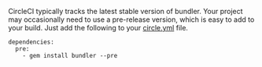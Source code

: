 <!--

title: Do you need the latest version of Bundler?
last_updated: Feb 3, 2013

-->

CircleCI typically tracks the latest stable version of bundler.
Your project may occasionally need to use a pre-release version, which is easy to add to your build.
Just add the following to your [circle.yml](/docs/configuration) file.

```
dependencies:
  pre:
    - gem install bundler --pre
```
